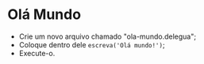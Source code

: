 # Olá Mundo

- Crie um novo arquivo chamado "ola-mundo.delegua";
- Coloque dentro dele `escreva('Olá mundo!')`;
- Execute-o.